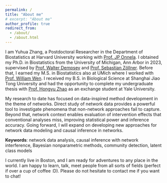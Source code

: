 ```yaml
---
permalink: /
title: "About me"
# excerpt: "About me"
author_profile: true
redirect_from: 
  - /about/
  - /about.html
---
```


I am Yuhua Zhang, a Postdoctoral Researcher in the Department of Biostatistics at Harvard University working with [Prof. JP Onnela](https://hsph.harvard.edu/profile/jp-onnela/). I obtained my Ph.D. in Biostatistics from the University of Michigan, Ann Arbor in 2023, supervised by [Prof. Walter Dempsey](https://sph.umich.edu/faculty-profiles/dempsey-walter.html) and [Prof. Sebastian Zöllner](https://sph.umich.edu/faculty-profiles/zollner-sebastian.html). Before that, I earned my M.S. in Biostatistics also at UMich where I worked with [Prof. William Wen](https://sph.umich.edu/faculty-profiles/wen-xiaoquan.html). I received my B.S. in Biological Science at Shanghai Jiao Tong University and had the opportunity to complete my undergraduate thesis with [Prof. Hongyu Zhao](https://ysph.yale.edu/profile/hongyu_zhao/) as an exchange student at Yale University.

My research to date has focused on data-inspired method development in the theme of networks. Direct
study of network data provides a powerful tool to investigate phenomena that non-network approaches fail to
capture. Beyond that, network context enables evaluation of intervention effects that conventional analyses
miss, improving statistical power and inference accuracy. Going forward, I will expand on developing new
approaches for network data modeling and causal inference in networks.

**Keywords**: network data analysis, causal inference with network interference, Bayesian nonparametric methods, community detection, latent class models

I currently live in Boston, and I am ready for adventures to any place in the world. I am happy to learn, talk, meet people from all sorts of fields (perfect if over a cup of coffee :D). Please do not hesitate to contact me if you want to chat!
